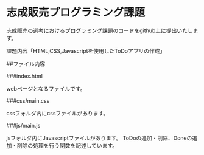 # 志成販売プログラミング課題

志成販売の選考におけるプログラミング課題のコードをgithub上に提出いたします。

課題内容「HTML,CSS,Javascriptを使用したToDoアプリの作成」

##ファイル内容

###index.html

webページとなるファイルです。

###css/main.css

cssフォルダ内にcssファイルがあります。

###js/main.js

jsフォルダ内にJavascriptファイルがあります。
ToDoの追加・削除、Doneの追加・削除の処理を行う関数を記述しています。

